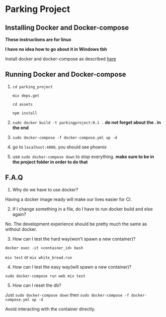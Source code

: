 # Parking Project

## Installing Docker and Docker-compose

**These instructions are for linux**

**I have no idea how to go about it in Windows tbh**

Install docker and docker-compose as described [here](https://github.com/brurucy/parking_project/blob/master/Installing_docker.md)

## Running Docker and Docker-compose

1. `cd parking_project`

    `mix deps.get`
    
    `cd assets`
    
    `npm install`

2. `sudo docker build -t parkingproject:0.1 .` **do not forget about the . in the end**

3. `sudo docker-compose -f docker-compose.yml up -d`

4. go to `localhost:4000`, you should see phoenix

5. use `sudo docker-compose down` to stop everything. **make sure to be in the project folder in order to do that**

## F.A.Q

1. Why do we have to use docker?

Having a docker image ready will make our lives easier for CI.

2. If I change something in a file, do I have to run docker build and else again?

No. The development experience should be pretty much the same as without docker.

3. How can I test the hard way(won't spawn a new container)?

`docker exec -it <container_id> bash`

`mix test` or `mix white_bread.run`

4. How can I test the easy way(will spawn a new container)?

`sudo docker-compose run web mix test`

5. How can I reset the db?

Just `sudo docker-compose down` then `sudo docker-compose -f docker-compose.yml up -d`

Avoid interacting with the container directly.
